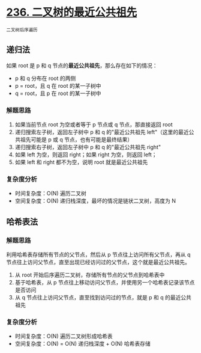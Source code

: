 # [236. 二叉树的最近公共祖先](https://leetcode-cn.com/problems/lowest-common-ancestor-of-a-binary-tree/solution/er-cha-shu-de-zui-jin-gong-gong-zu-xian-by-leetc-2/)
`二叉树后序遍历`

## 递归法

如果 root 是 p 和 q 节点的**最近公共祖先**，那么存在如下的情况：
- p 和 q 分布在 root 的两侧
- p = root，且 q 在 root 的某一子树中
- q = root，且 p 在 root 的某一子树中

### 解题思路

1. 如果当前节点 root 为空或者等于 p 节点或 q 节点，那直接返回 root
2. 递归搜索左子树，返回左子树中 p 和 q 的"最近公共祖先 left"（这里的最近公共祖先可能是 p 或 q 节点，也有可能是最终结果）
3. 递归搜索右子树，返回左子树中 p 和 q 的"最近公共祖先 right"
4. 如果 left 为空，则返回 right；如果 right 为空，则返回 left；
5. 如果 left 和 right 都不为空，说明 root 就是最近公共祖先

### 复杂度分析

- 时间复杂度：O(N) 遍历二叉树
- 空间复杂度：O(N) 递归栈深度，最坏的情况是链状二叉树，高度为 N

## 哈希表法

### 解题思路

利用哈希表存储所有节点的父节点，然后从 p 节点往上访问所有父节点，再从 q 节点往上访问父节点，直至出现已经访问过的父节点，这个就是最近公共祖先。
1. 从 root 开始后序遍历二叉树，存储所有节点的父节点到哈希表中
2. 基于哈希表，从 p 节点往上移动访问父节点，并使用另一个哈希表记录该节点是否访问
3. 从 q 节点往上访问父节点，直至找到访问过的节点，就是 p 和 q 的最近公共祖先

### 复杂度分析

- 时间复杂度：O(N) 遍历二叉树形成哈希表
- 空间复杂度：O(N) = O(N) 递归栈深度 + O(N) 哈希表存储
